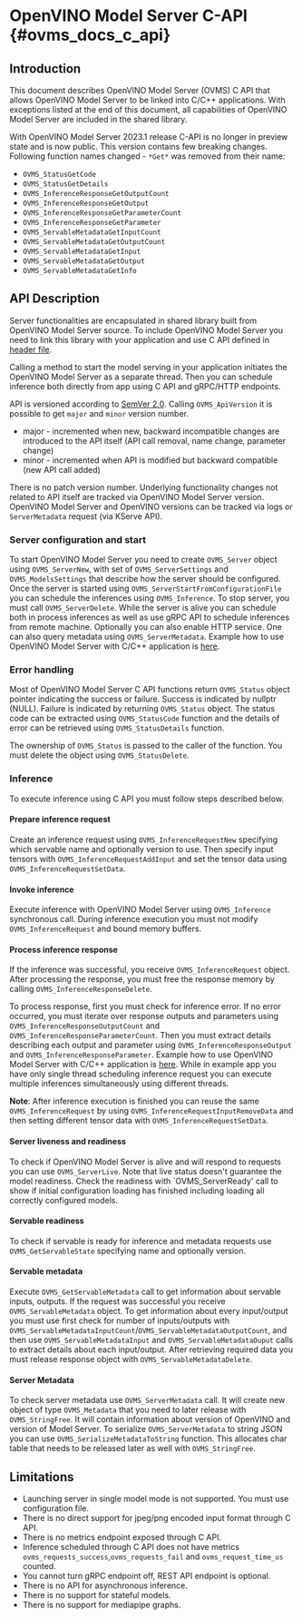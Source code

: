 # OpenVINO Model Server C-API {#ovms_docs_c_api}

## Introduction

This document describes OpenVINO Model Server (OVMS) C API that allows OpenVINO Model Server to be linked into C/C++ applications. With exceptions listed at the end of this document, all capabilities of OpenVINO Model Server are included in the shared library.

With OpenVINO Model Server 2023.1 release C-API is no longer in preview state and is now public. This version contains few breaking changes. Following function names changed - `*Get*` was removed from their name:
- `OVMS_StatusGetCode`
- `OVMS_StatusGetDetails`
- `OVMS_InferenceResponseGetOutputCount`
- `OVMS_InferenceResponseGetOutput`
- `OVMS_InferenceResponseGetParameterCount`
- `OVMS_InferenceResponseGetParameter`
- `OVMS_ServableMetadataGetInputCount`
- `OVMS_ServableMetadataGetOutputCount`
- `OVMS_ServableMetadataGetInput`
- `OVMS_ServableMetadataGetOutput`
- `OVMS_ServableMetadataGetInfo`

## API Description

Server functionalities are encapsulated in shared library built from OpenVINO Model Server source. To include OpenVINO Model Server you need to link this library with your application and use C API defined in [header file](https://github.com/openvinotoolkit/model_server/blob/releases/2024/0/src/ovms.h). 


Calling a method to start the model serving in your application initiates the OpenVINO Model Server as a separate thread. Then you can schedule inference both directly from app using C API and gRPC/HTTP endpoints.

API is versioned according to [SemVer 2.0](https://semver.org/). Calling `OVMS_ApiVersion` it is possible to get `major` and `minor` version number.
- major - incremented when new, backward incompatible changes are introduced to the API itself (API call removal, name change, parameter change)
- minor - incremented when API is modified but backward compatible (new API call added)

There is no patch version number. Underlying functionality changes not related to API itself are tracked via OpenVINO Model Server version. OpenVINO Model Server and OpenVINO versions can be tracked via logs or `ServerMetadata` request (via KServe API).

### Server configuration and start

To start OpenVINO Model Server you need to create `OVMS_Server` object using `OVMS_ServerNew`, with set of `OVMS_ServerSettings` and `OVMS_ModelsSettings` that describe how the server should be configured. Once the server is started using `OVMS_ServerStartFromConfigurationFile` you can schedule the inferences using `OVMS_Inference`. To stop server, you must call `OVMS_ServerDelete`. While the server is alive you can schedule both in process inferences as well as use gRPC API to schedule inferences from remote machine. Optionally you can also enable HTTP service. One can also query metadata using `OVMS_ServerMetadata`. Example how to use OpenVINO Model Server with C/C++ application is [here](../demos/c_api_minimal_app/README.md).

### Error handling
Most of OpenVINO Model Server C API functions return `OVMS_Status` object pointer indicating the success or failure. Success is indicated by nullptr (NULL). Failure is indicated by returning `OVMS_Status` object. The status code can be extracted using `OVMS_StatusCode` function and the details of error can be retrieved using `OVMS_StatusDetails` function.

The ownership of `OVMS_Status` is passed to the caller of the function. You must delete the object using `OVMS_StatusDelete`.

### Inference

To execute inference using C API you must follow steps described below.

#### Prepare inference request
Create an inference request using `OVMS_InferenceRequestNew` specifying which servable name and optionally version to use. Then specify input tensors with `OVMS_InferenceRequestAddInput` and set the tensor data using `OVMS_InferenceRequestSetData`.

#### Invoke inference
Execute inference with OpenVINO Model Server using `OVMS_Inference` synchronous call. During inference execution you must not modify `OVMS_InferenceRequest` and bound memory buffers.

#### Process inference response
If the inference was successful, you receive `OVMS_InferenceRequest` object. After processing the response, you must free the response memory by calling `OVMS_InferenceResponseDelete`.

To process response, first you must check for inference error. If no error occurred, you must iterate over response outputs and parameters using `OVMS_InferenceResponseOutputCount` and `OVMS_InferenceResponseParameterCount`. Then you must extract details describing each output and parameter using `OVMS_InferenceResponseOutput` and `OVMS_InferenceResponseParameter`. Example how to use OpenVINO Model Server with C/C++ application is [here](../demos/c_api_minimal_app/README.md). While in example app you have only single thread scheduling inference request you can execute multiple inferences simultaneously using different threads.

**Note**: After inference execution is finished you can reuse the same `OVMS_InferenceRequest` by using `OVMS_InferenceRequestInputRemoveData` and then setting different tensor data with `OVMS_InferenceRequestSetData`.

#### Server liveness and readiness
To check if OpenVINO Model Server is alive and will respond to requests you can use `OVMS_ServerLive`. Note that live status doesn't guarantee the model readiness. Check the readiness with `OVMS_ServerReady' call to show if initial configuration loading has finished including loading all correctly configured models.

#### Servable readiness
To check if servable is ready for inference and metadata requests use `OVMS_GetServableState` specifying name and optionally version.

#### Servable metadata
Execute `OVMS_GetServableMetadata` call to get information about servable inputs, outputs. If the request was successful you receive `OVMS_ServableMetadata` object. To get information about every input/output you must use first check for number of inputs/outputs with `OVMS_ServableMetadataInputCount`/`OVMS_ServableMetadataOutputCount`, and then use `OVMS_ServableMetadataInput` and `OVMS_ServableMetadataOuput` calls to extract details about each input/output. After retrieving required data you must release response object with `OVMS_ServableMetadataDelete`.

#### Server Metadata
To check server metadata use `OVMS_ServerMetadata` call. It will create new object of type `OVMS_Metadata` that you need to later release with `OVMS_StringFree`. It will contain information about version of OpenVINO and version of Model Server. To serialize `OVMS_ServerMetadata` to string JSON you can use `OVMS_SerializeMetadataToString` function. This allocates char table that needs to be released later as well with `OVMS_StringFree`.

## Limitations
* Launching server in single model mode is not supported. You must use configuration file.
* There is no direct support for jpeg/png encoded input format through C API.
* There is no metrics endpoint exposed through C API.
* Inference scheduled through C API does not have metrics `ovms_requests_success`,`ovms_requests_fail` and `ovms_request_time_us` counted.
* You cannot turn gRPC endpoint off, REST API endpoint is optional.
* There is no API for asynchronous inference.
* There is no support for stateful models.
* There is no support for mediapipe graphs.

